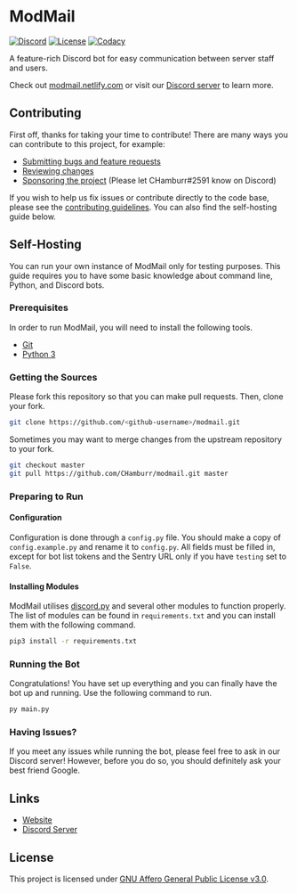 # ModMail

[![Discord](https://discordapp.com/api/guilds/576016832956334080/embed.png)](https://discord.gg/wjWJwJB)
[![License](https://img.shields.io/github/license/CHamburr/ModMail.svg)](https://github.com/CHamburr/modmail/blob/master/LICENSE)
[![Codacy](https://api.codacy.com/project/badge/Grade/aad8b5aee37940a08b15d6de2bc977a8)](https://www.codacy.com?utm_source=github.com&amp;utm_medium=referral&amp;utm_content=CHamburr/modmail&amp;utm_campaign=Badge_Grade)

A feature-rich Discord bot for easy communication between server staff and users.

Check out [modmail.netlify.com](https://modmail.netlify.com) or visit our [Discord server](https://discord.gg/wjWJwJB) to learn more.

## Contributing

First off, thanks for taking your time to contribute! There are many ways you can contribute to this project, for example:

- [Submitting bugs and feature requests](https://github.com/CHamburr/modmail/issues)
- [Reviewing changes](https://github.com/CHamburr/modmail/issues)
- [Sponsoring the project](https://discord.gg/wjWJwJB) (Please let CHamburr#2591 know on Discord)

If you wish to help us fix issues or contribute directly to the code base, please see the [contributing guidelines](https://github.com/CHamburr/modmail/blob/master/CONTRIBUTING.md). You can also find the self-hosting guide below.

## Self-Hosting

You can run your own instance of ModMail only for testing purposes. This guide requires you to have some basic knowledge about command line, Python, and Discord bots.

### Prerequisites

In order to run ModMail, you will need to install the following tools.

- [Git](https://git-scm.com)
- [Python 3](https://www.python.org/downloads/)

### Getting the Sources

Please fork this repository so that you can make pull requests. Then, clone your fork.

```sh
git clone https://github.com/<github-username>/modmail.git
```

Sometimes you may want to merge changes from the upstream repository to your fork.

```sh
git checkout master
git pull https://github.com/CHamburr/modmail.git master
```

### Preparing to Run

#### Configuration

Configuration is done through a `config.py` file. You should make a copy of `config.example.py` and rename it to `config.py`. All fields must be filled in, except for bot list tokens and the Sentry URL only if you have `testing` set to `False`.

#### Installing Modules

ModMail utilises [discord.py](https://github.com/Rapptz/discord.py) and several other modules to function properly. The list of modules can be found in `requirements.txt` and you can install them with the following command.

```sh
pip3 install -r requirements.txt
```

### Running the Bot

Congratulations! You have set up everything and you can finally have the bot up and running. Use the following command to run.

```sh
py main.py
```

### Having Issues?

If you meet any issues while running the bot, please feel free to ask in our Discord server! However, before you do so, you should definitely ask your best friend Google.

## Links

- [Website](https://modmail.netlify.com)
- [Discord Server](https://discord.gg/wjWJwJB)

## License

This project is licensed under [GNU Affero General Public License v3.0](https://github.com/CHamburr/modmail/blob/master/LICENSE).
